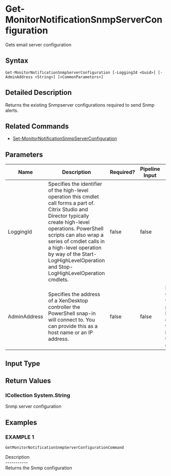 ﻿# Get-MonitorNotificationSnmpServerConfiguration

   Gets email server configuration

## Syntax
```
Get-MonitorNotificationSnmpServerConfiguration [-LoggingId <Guid>] [-AdminAddress <String>] [<CommonParameters>]
```

## Detailed Description
   Returns the existing Snmpserver configurations required to send Snmp alerts.

## Related Commands
  * [Set-MonitorNotificationSnmpServerConfiguration](Set-MonitorNotificationSnmpServerConfiguration.html)
## Parameters

| Name   | Description | Required? | Pipeline Input | Default Value |
| --- | --- | --- | --- | --- |
| LoggingId | Specifies the identifier of the high-level operation this cmdlet call forms a part of. Citrix Studio and Director typically create high-level operations. PowerShell scripts can also wrap a series of cmdlet calls in a high-level operation by way of the Start-LogHighLevelOperation and Stop-LogHighLevelOperation cmdlets. | false | false |  |
| AdminAddress | Specifies the address of a XenDesktop controller the PowerShell snap-in will connect to. You can provide this as a host name or an IP address. | false | false | Localhost. Once a value is provided by any cmdlet, this value becomes the default. |

## Input Type
### 
   
## Return Values
### ICollection<MonitorNotificationEmailServerConfiguration> System.String
   Snmp server configuration
## Examples

### EXAMPLE 1
```
GetMonitorNotificationSnmpServerConfigurationCommand
```
   Description<br>-----------<br>Returns the Snmp configuration
